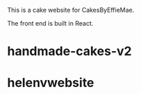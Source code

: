 This is a cake website for CakesByEffieMae.

The front end is built in React.
# handmade-cakes-v2
# helenvwebsite
